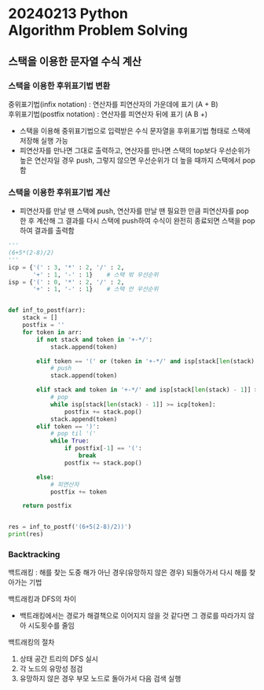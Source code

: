 # 20240213 Python<br>Algorithm Problem Solving

## 스택을 이용한 문자열 수식 계산

### 스택을 이용한 후위표기법 변환
중위표기법(infix notation) : 연산자를 피연산자의 가운데에 표기 (A + B)<br>
후위표기법(postfix notation) : 연산자를 피연산자 뒤에 표기 (A B +)
- 스택을 이용해 중위표기법으로 입력받은 수식 문자열을 후위표기법 형태로 스택에 저장해 실행 가능
- 피연산자를 만나면 그대로 출력하고, 연산자를 만나면 스택의 top보다 우선순위가 높은 연산자일 경우 push, 그렇지 않으면 우선순위가 더 높을 때까지 스택에서 pop함

### 스택을 이용한 후위표기법 계산
- 피연산자를 만날 땐 스택에 push, 연산자를 만날 땐 필요한 만큼 피연산자를 pop 한 후 계산해 그 결과를 다시 스택에 push하여 수식이 완전히 종료되면 스택을 pop하여 결과를 출력함
```python
'''
(6+5*(2-8)/2)
'''
icp = {'(' : 3, '*' : 2, '/' : 2,
       '+' : 1, '-' : 1}    # 스택 밖 우선순위
isp = {'(' : 0, '*' : 2, '/' : 2,
       '+' : 1, '-' : 1}    # 스택 안 우선순위


def inf_to_postf(arr):
    stack = []
    postfix = ''
    for token in arr:
        if not stack and token in '+-*/':
            stack.append(token)

        elif token == '(' or (token in '+-*/' and isp[stack[len(stack) - 1]] < icp[token]):
            # push
            stack.append(token)

        elif stack and token in '+-*/' and isp[stack[len(stack) - 1]] >= icp[token]:
            # pop
            while isp[stack[len(stack) - 1]] >= icp[token]:
                postfix += stack.pop()
            stack.append(token)
        elif token == ')':
            # pop til '('
            while True:
                if postfix[-1] == '(':
                    break
                postfix += stack.pop()

        else:
            # 피연산자
            postfix += token

    return postfix


res = inf_to_postf('(6+5(2-8)/2))')
print(res)
```

### Backtracking
백트래킹 : 해를 찾는 도중 해가 아닌 경우(유망하지 않은 경우) 되돌아가서 다시 해를 찾아가는 기법

백트래킹과 DFS의 차이
- 백트래킹에서는 경로가 해결책으로 이어지지 않을 것 같다면 그 경로를 따라가지 않아 시도횟수를 줄임

백트래킹의 절차

1. 상태 공간 트리의 DFS 실시
2. 각 노드의 유망성 점검
3. 유망하지 않은 경우 부모 노드로 돌아가서 다음 검색 실행